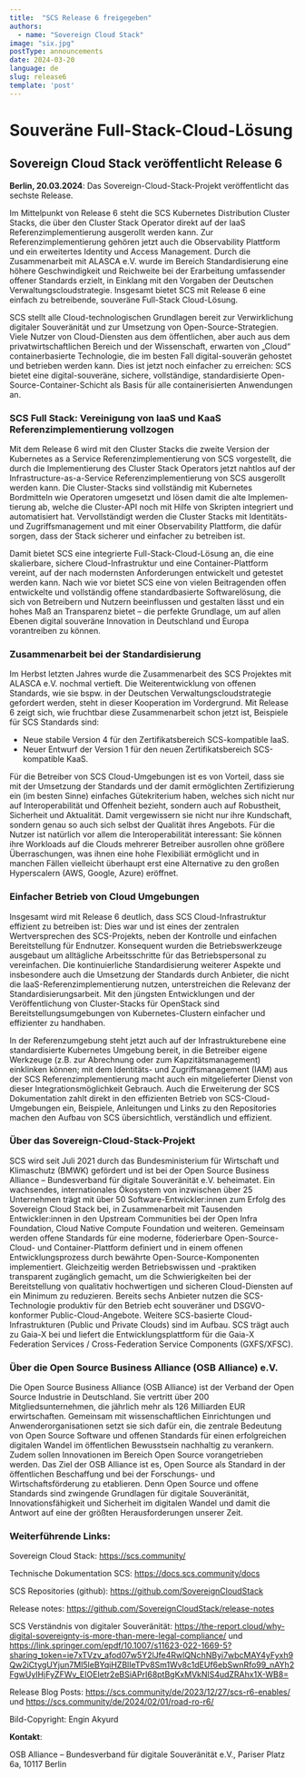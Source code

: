 ```yaml
---
title:  "SCS Release 6 freigegeben"
authors:
  - name: "Sovereign Cloud Stack"
image: "six.jpg"
postType: announcements
date: 2024-03-20
language: de
slug: release6
template: 'post'
---
```

# Souveräne Full-Stack-Cloud-Lösung 
## Sovereign Cloud Stack veröffentlicht Release 6

**Berlin, 20.03.2024**: Das Sovereign-Cloud-Stack-Projekt veröffentlicht das sechste Release. 

Im Mittelpunkt von Release 6 steht die SCS Kubernetes Distribution Cluster
Stacks, die über den Cluster Stack Operator direkt auf der IaaS
Referenzimplementierung ausgerollt werden kann. Zur Referenzimplementierung
gehören jetzt auch die Observability Plattform und ein erweitertes Identity und
Access Management. Durch die Zusammenarbeit mit ALASCA e.V. wurde im Bereich
Standardisierung eine höhere Geschwindigkeit und Reichweite bei der Erarbeitung
umfassender offener Standards erzielt, in Einklang mit den Vorgaben der
Deutschen Verwaltungscloudstrategie. Insgesamt bietet SCS mit Release 6 eine
einfach zu betreibende, souveräne Full-Stack Cloud-Lösung.

SCS stellt alle Cloud-technologischen Grundlagen bereit zur Verwirklichung
digitaler Souveränität und zur Umsetzung von Open-Source-Strategien. Viele
Nutzer von Cloud-Diensten aus dem öffentlichen, aber auch aus dem
privatwirtschaftlichen Bereich und der Wissenschaft, erwarten von „Cloud“
containerbasierte Technologie, die im besten Fall digital-souverän gehostet und
betrieben werden kann. Dies ist jetzt noch einfacher zu erreichen: SCS bietet
eine digital-souveräne, sichere, vollständige, standardisierte
Open-Source-Container-Schicht als Basis für alle containerisierten Anwendungen
an. 

### SCS Full Stack: Vereinigung von IaaS und KaaS Referenzimplementierung vollzogen

Mit dem Release 6 wird mit den Cluster Stacks die zweite Version der Kubernetes
as a Service Referenzimplementierung von SCS vorgestellt, die durch die
Implementierung des Cluster Stack Operators jetzt nahtlos auf der
Infrastructure-as-a-Service Referenz­implementierung von SCS ausgerollt werden
kann. Die Cluster-Stacks sind vollständig mit Kubernetes Bordmitteln wie
Operatoren umgesetzt und lösen damit die alte Implemen­tierung ab, welche die
Cluster-API noch mit Hilfe von Skripten integriert und automatisiert hat.
Vervollständigt werden die Cluster Stacks mit Identitäts- und
Zugriffsmanagement und mit einer Observability Plattform, die dafür sorgen,
dass der Stack sicherer und einfacher zu betreiben ist.

Damit bietet SCS eine integrierte Full-Stack-Cloud-Lösung an, die eine
skalierbare, sichere Cloud-Infrastruktur und eine Container-Plattform vereint,
auf der nach modernsten Anforderungen entwickelt und getestet werden kann. Nach
wie vor bietet SCS eine von vielen Beitragenden offen entwickelte und
vollständig offene standardbasierte Software­lösung, die sich von Betreibern
und Nutzern beeinflussen und gestalten lässt und ein hohes Maß an Transparenz
bietet – die perfekte Grundlage, um auf allen Ebenen digital souveräne
Innovation in Deutschland und Europa vorantreiben zu können.

### Zusammenarbeit bei der Standardisierung 

Im Herbst letzten Jahres wurde die Zusammenarbeit des SCS Projektes mit ALASCA
e.V. nochmal vertieft. Die Weiterentwicklung von offenen Standards, wie sie
bspw. in der Deutschen Verwaltungscloudstrategie gefordert werden, steht in
dieser Kooperation im Vordergrund. Mit Release 6 zeigt sich, wie fruchtbar
diese Zusammenarbeit schon jetzt ist, Beispiele für SCS Standards sind:

* Neue stabile Version 4 für den Zertifikatsbereich SCS-kompatible IaaS. 
* Neuer Entwurf der Version 1 für den neuen Zertifikatsbereich SCS-kompatible KaaS.

Für die Betreiber von SCS Cloud-Umgebungen ist es von Vorteil, dass sie mit der
Umsetzung der Standards und der damit ermöglichten Zertifizierung ein (im
besten Sinne) einfaches Gütekriterium haben, welches sich nicht nur auf
Interoperabilität und Offenheit bezieht, sondern auch auf Robustheit,
Sicherheit und Aktualität. Damit vergewissern sie nicht nur ihre Kundschaft,
sondern genau so auch sich selbst der Qualität ihres Angebots. Für die Nutzer
ist natürlich vor allem die Interoperabilität interessant: Sie können ihre
Workloads auf die Clouds mehrerer Betreiber ausrollen ohne größere
Überraschungen, was ihnen eine hohe Flexibiliät ermöglicht und in manchen
Fällen vielleicht überhaupt erst eine Alternative zu den großen Hyperscalern
(AWS, Google, Azure) eröffnet.

### Einfacher Betrieb von Cloud Umgebungen

Insgesamt wird mit Release 6 deutlich, dass SCS Cloud-Infrastruktur effizient
zu betreiben ist: Dies war und ist eines der zentralen Wertversprechen des
SCS-Projekts, neben der Kontrolle und einfachen Bereitstellung für Endnutzer.
Konsequent wurden die Betriebswerkzeuge ausgebaut um alltägliche
Arbeitsschritte für das Betriebspersonal zu vereinfachen. Die kontinuierliche
Standardisierung weiterer Aspekte und insbesondere auch die Umsetzung der
Standards durch Anbieter, die nicht die IaaS-Referenzimplementierung nutzen,
unterstreichen die Relevanz der Standardisierungs­arbeit. Mit den jüngsten
Entwicklungen und der Veröffentlichung von Cluster-Stacks für OpenStack sind
Bereitstellungsumgebungen von Kubernetes-Clustern einfacher und effizienter zu
handhaben.

In der Referenzumgebung steht jetzt auch auf der Infrastruktur­ebene eine
standardisierte Kubernetes Umgebung bereit, in die Betreiber eigene Werkzeuge
(z.B. zur Abrechnung oder zum Kapzitätsmanagement) einklinken können; mit dem
Identitäts- und Zugriffs­management (IAM) aus der SCS Referenz­implementierung
macht auch ein mitgelieferter Dienst von dieser Integrationsmöglichkeit
Gebrauch. Auch die Erweiterung der SCS Dokumentation zahlt direkt in den
effizienten Betrieb von SCS-Cloud-Umgebungen ein, Beispiele, Anleitungen und
Links zu den Repositories machen den Aufbau von SCS übersichtlich, verständlich
und effizient.

### Über das Sovereign-Cloud-Stack-Projekt

SCS wird seit Juli 2021 durch das Bundesministerium für Wirtschaft und
Klimaschutz (BMWK) gefördert und ist bei der Open Source Business Alliance –
Bundesverband für digitale Souveränität e.V. beheimatet. Ein wachsendes,
internationales Ökosystem von inzwischen über 25 Unternehmen trägt mit über 50
Software-Entwickler:innen zum Erfolg des Sovereign Cloud Stack bei, in
Zusammenarbeit mit Tausenden Entwickler:innen in den Upstream Communities bei
der Open Infra Foundation, Cloud Native Compute Foundation und weiteren.
Gemeinsam werden offene Standards für eine moderne, föderierbare
Open-Source-Cloud- und Container-Plattform definiert und in einem offenen
Entwicklungsprozess durch bewährte Open-Source-Komponenten implementiert.
Gleichzeitig werden Betriebs­wissen und -praktiken transparent zugänglich
gemacht, um die Schwierigkeiten bei der Bereitstellung von qualitativ
hochwertigen und sicheren Cloud-Diensten auf ein Minimum zu reduzieren. Bereits
sechs Anbieter nutzen die SCS-Technologie produktiv für den Betrieb echt
souveräner und DSGVO-konformer Public-Cloud-Angebote. Weitere SCS-basierte
Cloud-Infrastrukturen (Public und Private Clouds) sind im Aufbau. SCS trägt
auch zu Gaia-X bei und liefert die Entwicklungsplattform für die Gaia-X
Federation Services / Cross-Federation Service Components (GXFS/XFSC).

### Über die Open Source Business Alliance (OSB Alliance) e.V.

Die Open Source Business Alliance (OSB Alliance) ist der Verband der Open
Source Industrie in Deutschland. Sie vertritt über 200 Mitgliedsunternehmen,
die jährlich mehr als 126 Milliarden EUR erwirtschaften. Gemeinsam mit
wissenschaftlichen Einrichtungen und Anwenderorganisationen setzt sie sich
dafür ein, die zentrale Bedeutung von Open Source Software und offenen
Standards für einen erfolgreichen digitalen Wandel im öffentlichen Bewusstsein
nachhaltig zu verankern. Zudem sollen Innovationen im Bereich Open Source
vorangetrieben werden. Das Ziel der OSB Alliance ist es, Open Source als
Standard in der öffentlichen Beschaffung und bei der Forschungs- und
Wirtschaftsförderung zu etablieren. Denn Open Source und offene Standards sind
zwingende Grundlagen für digitale Souveränität, Innovationsfähigkeit und
Sicherheit im digitalen Wandel und damit die Antwort auf eine der größten
Herausforderungen unserer Zeit.

### Weiterführende Links:

Sovereign Cloud Stack: <https://scs.community/>

Technische Dokumentation SCS: <https://docs.scs.community/docs>

SCS Repositories (github): <https://github.com/SovereignCloudStack>

Release notes: <https://github.com/SovereignCloudStack/release-notes>

SCS Verständnis von digitaler Souveränität: <https://the-report.cloud/why-digital-sovereignty-is-more-than-mere-legal-compliance/>
 und <https://link.springer.com/epdf/10.1007/s11623-022-1669-5?sharing_token=ie7xTVzv_afod07w5Y2lJfe4RwlQNchNByi7wbcMAY4yFyxh9Qw2iCtygUYjun7MI5leBYqiHZBlIeTPv8Sm1Wv8c1dEUf6ebSwnRfo99_nAYh2FgwUyIHjFyZFWv_EIOEIetr2eBSiAPrI68ptBgKxMVkNlS4udZRAhx1X-WB8=>

Release Blog Posts: <https://scs.community/de/2023/12/27/scs-r6-enables/>
 und <https://scs.community/de/2024/02/01/road-ro-r6/>

Bild-Copyright: Engin Akyurd

**Kontakt**:

OSB Alliance – Bundesverband für digitale Souveränität e.V., Pariser Platz 6a, 10117 Berlin